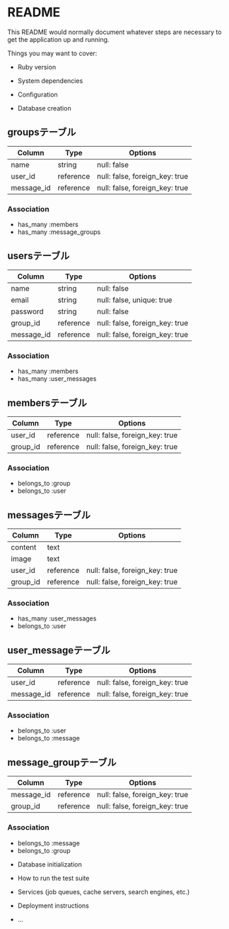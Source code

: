 # README

This README would normally document whatever steps are necessary to get the
application up and running.

Things you may want to cover:

* Ruby version

* System dependencies

* Configuration

* Database creation

## groupsテーブル

|Column|Type|Options|
|------|----|-------|
|name|string|null: false|
|user_id|reference|null: false, foreign_key: true|
|message_id|reference|null: false, foreign_key: true|

### Association
- has_many :members
- has_many :message_groups


## usersテーブル

|Column|Type|Options|
|------|----|-------|
|name|string|null: false|
|email|string|null: false, unique: true|
|password|string|null: false|
|group_id|reference|null: false, foreign_key: true|
|message_id|reference|null: false, foreign_key: true|

### Association
- has_many :members
- has_many :user_messages


## membersテーブル

|Column|Type|Options|
|------|----|-------|
|user_id|reference|null: false, foreign_key: true|
|group_id|reference|null: false, foreign_key: true|

### Association
- belongs_to :group
- belongs_to :user


## messagesテーブル

|Column|Type|Options|
|------|----|-------|
|content|text||
|image|text||
|user_id|reference|null: false, foreign_key: true|
|group_id|reference|null: false, foreign_key: true|

### Association
- has_many :user_messages
- belongs_to :user


## user_messageテーブル

|Column|Type|Options|
|------|----|-------|
|user_id|reference|null: false, foreign_key: true|
|message_id|reference|null: false, foreign_key: true|

### Association
- belongs_to :user
- belongs_to :message


## message_groupテーブル

|Column|Type|Options|
|------|----|-------|
|message_id|reference|null: false, foreign_key: true|
|group_id|reference|null: false, foreign_key: true|

### Association
- belongs_to :message
- belongs_to :group








* Database initialization

* How to run the test suite

* Services (job queues, cache servers, search engines, etc.)

* Deployment instructions

* ...
